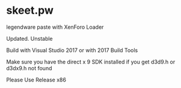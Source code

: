 # skeet.pw
legendware paste with XenForo Loader

Updated. Unstable 

Build with Visual Studio 2017 or with 2017 Build Tools

Make sure you have the direct x 9 SDK installed if you get d3d9.h or d3dx9.h not  found

Please Use Release x86
